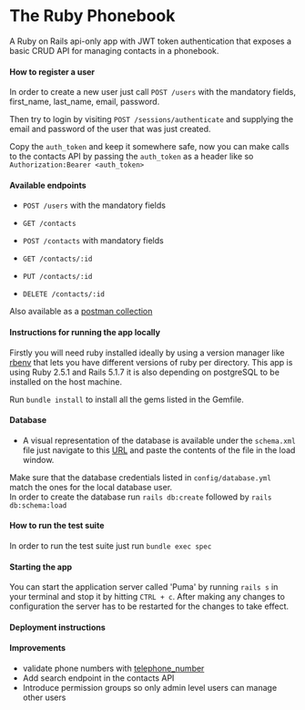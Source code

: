 # The Ruby Phonebook

A Ruby on Rails api-only app with JWT token authentication that exposes a basic CRUD API for managing contacts in a phonebook.

#### How to register a user

In order to create a new user just call `POST /users` with the mandatory fields, first_name, last_name, email, password.

Then try to login by visiting `POST /sessions/authenticate` and supplying the email and password of the user that was just created.

Copy the `auth_token` and keep it somewhere safe, now you can make calls to the contacts API by passing the `auth_token` as a header like so 
`Authorization:Bearer <auth_token>`   

#### Available endpoints
* `POST /users` with the mandatory fields

* `GET /contacts`
* `POST /contacts` with mandatory fields
* `GET /contacts/:id`
* `PUT /contacts/:id`
* `DELETE /contacts/:id`

Also available as a [postman collection](https://documenter.getpostman.com/view/1699252/SVSNKTQQ?version=latest)

#### Instructions for running the app locally
Firstly you will need ruby installed ideally by using a version manager like [rbenv](https://github.com/rbenv/rbenv)
that lets you have different versions of ruby per directory. This app is using Ruby 2.5.1 and Rails 5.1.7 
it is also depending on postgreSQL to be installed on the host machine.

Run `bundle install` to install all the gems listed in the Gemfile.

#### Database
  * A visual representation of the database is available under the `schema.xml` file just navigate 
  to this [URL](https://ondras.zarovi.cz/sql/demo/) and paste the contents of the file in the load window.

Make sure that the database credentials listed in `config/database.yml` match the ones for the local database user.  
In order to create the database run `rails db:create` followed by `rails db:schema:load`

#### How to run the test suite
In order to run the test suite just run `bundle exec spec`

#### Starting the app
You can start the application server called 'Puma' by  running `rails s` in your terminal and stop it by hitting `CTRL + c`.
After making any changes to configuration the server has to be restarted for the changes to take effect. 

#### Deployment instructions

#### Improvements

* validate phone numbers with [telephone_number](https://rubygems.org/gems/telephone_number)
* Add search endpoint in the contacts API
* Introduce permission groups so only admin level users can manage other users
